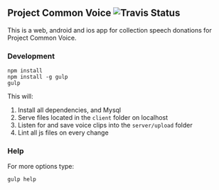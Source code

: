 ## Project Common Voice ![Travis Status](https://travis-ci.org/mozilla/voice-web.svg?branch=master "Travis Status")
This is a web, android and ios app for collection speech
donations for Project Common Voice.

### Development
```
npm install
npm install -g gulp
gulp
```
This will:
1. Install all dependencies, and Mysql
1. Serve files located in the `client` folder on localhost
1. Listen for and save voice clips into the `server/upload` folder
1. Lint all js files on every change

### Help

For more options type:
```
gulp help
```
